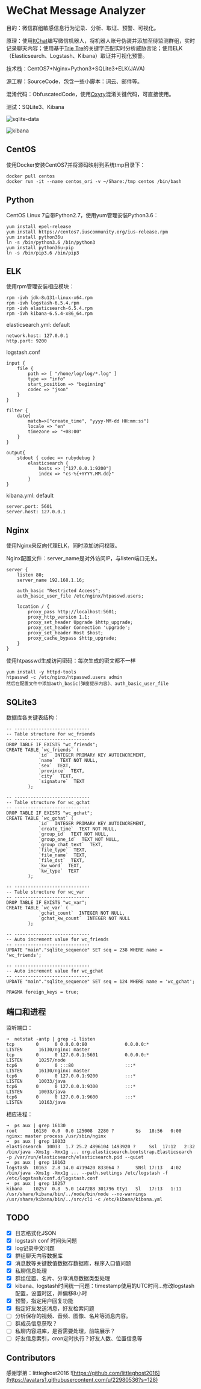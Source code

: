 # WeChat Message Analyzer

目的：微信群组敏感信息行为记录、分析、取证、预警、可视化。

原理：使用[ItChat](https://github.com/littlecodersh/ItChat)编写微信机器人，将机器人账号伪装并添加至待监测群组，实时记录聊天内容；使用基于[Trie Tre](https://github.com/liu-nlper/KeywordProcesser)的关键字匹配实时分析威胁言论；使用ELK（Elasticsearch、Logstash、Kibana）取证并可视化预警。

技术栈：CentOS7+Nginx+Python3+SQLite3+ELK(JAVA)

源工程：SourceCode，包含一些小脚本：词云、邮件等。

混淆代码：ObfuscatedCode，使用[Oxyry](http://pyob.oxyry.com)混淆关键代码，可直接使用。

测试：SQLite3、Kibana

![sqlite-data](./sqlite-data.png)

![kibana](./kibana.png)

## CentOS

使用Docker安装CentOS7并将源码映射到系统tmp目录下：

```
docker pull centos 
docker run -it --name centos_ori -v ~/Share:/tmp centos /bin/bash
```

## Python

CentOS Linux 7自带Python2.7，使用yum管理安装Python3.6：

```
yum install epel-release
yum install https://centos7.iuscommunity.org/ius-release.rpm
yum install python36u
ln -s /bin/python3.6 /bin/python3
yum install python36u-pip
ln -s /bin/pip3.6 /bin/pip3
```

## ELK

使用rpm管理安装相应模块：

```
rpm -ivh jdk-8u131-linux-x64.rpm 
rpm -ivh logstash-6.5.4.rpm 
rpm -ivh elasticsearch-6.5.4.rpm 
rpm -ivh kibana-6.5.4-x86_64.rpm
```

elasticsearch.yml: default

```
network.host: 127.0.0.1
http.port: 9200
```

logstash.conf

```
input {
    file {
        path => [ "/home/log/log/*.log" ]
        type => "info"
        start_position => "beginning"
        codec => "json"
    }
}

filter {
    date{
        match=>["create_time", "yyyy-MM-dd HH:mm:ss"]
        locale => "en"
        timezone => "+08:00"
    }
}

output{
    stdout { codec => rubydebug }
        elasticsearch {
            hosts => ["127.0.0.1:9200"]
            index => "cs-%{+YYYY.MM.dd}"
        }
}
```

kibana.yml: default

```
server.port: 5601
server.host: 127.0.0.1
```

## Nginx

使用Nginx来反向代理ELK，同时添加访问权限。

Nginx配置文件：server_name是对外访问IP，与listen端口无关。

```
server {
    listen 80;
    server_name 192.168.1.16;

    auth_basic "Restricted Access";
    auth_basic_user_file /etc/nginx/htpasswd.users;

    location / {
        proxy_pass http://localhost:5601;
        proxy_http_version 1.1;
        proxy_set_header Upgrade $http_upgrade;
        proxy_set_header Connection 'upgrade';
        proxy_set_header Host $host;
        proxy_cache_bypass $http_upgrade;
    }
}
```

使用htpasswd生成访问密码：每次生成的密文都不一样

```
yum install -y httpd-tools
htpasswd -c /etc/nginx/htpasswd.users admin
然后在配置文件中添加auth_basic(弹窗提示内容)、auth_basic_user_file
```

## SQLite3

数据库各关键表结构：

```
-- ----------------------------
-- Table structure for wc_friends
-- ----------------------------
DROP TABLE IF EXISTS "wc_friends";
CREATE TABLE `wc_friends` (
            `id`  INTEGER PRIMARY KEY AUTOINCREMENT,
            `name`  TEXT NOT NULL,
            `sex`  TEXT,
            `province`  TEXT,
            `city`  TEXT,
            `signature`  TEXT
        );

-- ----------------------------
-- Table structure for wc_gchat
-- ----------------------------
DROP TABLE IF EXISTS "wc_gchat";
CREATE TABLE `wc_gchat` (
            `id`  INTEGER PRIMARY KEY AUTOINCREMENT,
            `create_time`  TEXT NOT NULL,
            `group_id`  TEXT NOT NULL,
            `group_one_id`  TEXT NOT NULL,
            `group_chat_text`  TEXT,
            `file_type`  TEXT,
            `file_name`  TEXT,
            `file_dst`  TEXT,
            `kw_word`  TEXT,
            `kw_type`  TEXT
        );

-- ----------------------------
-- Table structure for wc_var
-- ----------------------------
DROP TABLE IF EXISTS "wc_var";
CREATE TABLE `wc_var` (
            `gchat_count`  INTEGER NOT NULL,
            `gchat_kw_count`  INTEGER NOT NULL
        );

-- ----------------------------
-- Auto increment value for wc_friends
-- ----------------------------
UPDATE "main"."sqlite_sequence" SET seq = 238 WHERE name = 'wc_friends';

-- ----------------------------
-- Auto increment value for wc_gchat
-- ----------------------------
UPDATE "main"."sqlite_sequence" SET seq = 124 WHERE name = 'wc_gchat';

PRAGMA foreign_keys = true;
```

## 端口和进程

监听端口：

```
➜  netstat -antp | grep -i listen
tcp        0      0 0.0.0.0:80              0.0.0.0:*               LISTEN      16130/nginx: master
tcp        0      0 127.0.0.1:5601          0.0.0.0:*               LISTEN      10257/node
tcp6       0      0 :::80                   :::*                    LISTEN      16130/nginx: master
tcp6       0      0 127.0.0.1:9200          :::*                    LISTEN      10033/java
tcp6       0      0 127.0.0.1:9300          :::*                    LISTEN      10033/java
tcp6       0      0 127.0.0.1:9600          :::*                    LISTEN      10163/java
```

相应进程：

```
➜  ps aux | grep 16130
root      16130  0.0  0.0 125008  2280 ?        Ss   18:56   0:00 nginx: master process /usr/sbin/nginx
➜  ps aux | grep 10033
elasticsearch  10033  1.7 25.2 4896104 1493920 ?     Ssl  17:12   2:32 /bin/java -Xms1g -Xmx1g ... org.elasticsearch.bootstrap.Elasticsearch -p /var/run/elasticsearch/elasticsearch.pid --quiet
➜  ps aux | grep 10163
logstash  10163  2.8 14.0 4719420 833064 ?      SNsl 17:13   4:02 /bin/java -Xms1g -Xmx1g ... --path.settings /etc/logstash -f /etc/logstash/conf.d/logstash.conf
➜  ps aux | grep 10257
kibana    10257  0.8  5.0 1447288 301796 tty1   Sl   17:13   1:11 /usr/share/kibana/bin/../node/bin/node --no-warnings /usr/share/kibana/bin/../src/cli -c /etc/kibana/kibana.yml
```

## TODO

- [x] 日志格式化JSON
- [x] logstash conf 时间头问题
- [x] log记录中文问题
- [x] 群组聊天内容数据库
- [x] 消息数等关键数值数据存数据库，程序入口值问题
- [x] 私聊信息处理
- [x] 群组位置、名片、分享消息数据类型处理
- [x] kibana、logstash时间统一问题：timestamp使用的UTC时间...修改logstash配置，设置时区，并偏移8小时
- [x] 预警，指定用户回复功能
- [x] 指定好友发送消息，好友检索问题
- [ ] 分析保存的视频、音频、图像、名片等消息内容。
- [ ] 群成员信息获取？
- [ ] 私聊内容进库，是否需要处理，前端展示？
- [ ] 好友信息索引，cron定时执行？好友人数、位置信息等

## Contributors

感谢学弟：littleghost2016
![https://github.com/littleghost2016](https://avatars1.githubusercontent.com/u/22980536?s=128)